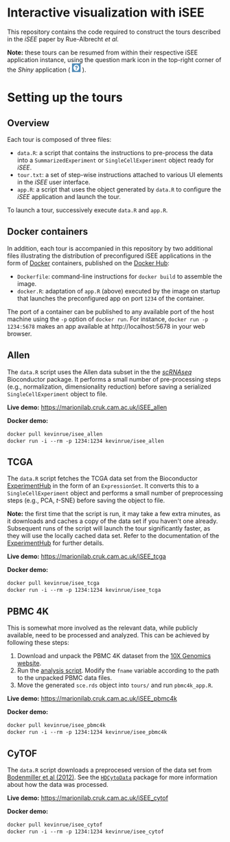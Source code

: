 # Interactive visualization with iSEE

This repository contains the code required to construct the tours described in the _iSEE_ paper by Rue-Albrecht _et al._

**Note:** these tours can be resumed from within their respective iSEE application instance, using the question mark icon in the top-right corner of the _Shiny_ application ( <img src=img/help.png height="20" width="20"> ).

# Setting up the tours

## Overview

Each tour is composed of three files:

- `data.R`: a script that contains the instructions to pre-process the data into a `SummarizedExperiment` or `SingleCellExperiment` object ready for _iSEE_.
- `tour.txt`: a set of step-wise instructions attached to various UI elements in the _iSEE_ user interface.
- `app.R`: a script that uses the object generated by `data.R` to configure the _iSEE_ application and launch the tour.

To launch a tour, successively execute `data.R` and `app.R`.

## Docker containers

In addition, each tour is accompanied in this repository by two additional files illustrating the distribution of preconfigured iSEE applications in the form of [Docker](https://www.docker.com) containers, published on the [Docker Hub](https://hub.docker.com):

- `Dockerfile`: command-line instructions for `docker build` to assemble the image.
- `docker.R`: adaptation of `app.R` (above) executed by the image on startup that launches the preconfigured app on port `1234` of the container.

The port of a container can be published to any available port of the host machine using the `-p` option of `docker run`.
For instance, `docker run -p 1234:5678` makes an app available at http://localhost:5678 in your web browser.

## Allen

The `data.R` script uses the Allen data subset in the the [_scRNAseq_](http://bioconductor.org/packages/release/data/experiment/html/scRNAseq.html) Bioconductor package.
It performs a small number of pre-processing steps (e.g., normalization, dimensionality reduction) before saving a serialized `SingleCellExperiment` object to file.

**Live demo:** https://marionilab.cruk.cam.ac.uk/iSEE_allen

**Docker demo:**
```
docker pull kevinrue/isee_allen
docker run -i --rm -p 1234:1234 kevinrue/isee_allen
```

## TCGA

The `data.R` script fetches the TCGA data set from the Bioconductor [ExperimentHub](http://bioconductor.org/packages/release/bioc/html/ExperimentHub.html) in the form of an `ExpressionSet`.
It converts this to a `SingleCellExperiment` object and performs a small number of preprocessing steps (e.g., PCA, _t_-SNE) before saving the object to file.

**Note:** the first time that the script is run, it may take a few extra minutes, as it downloads and caches a copy of the data set if you haven't one already. 
Subsequent runs of the script will launch the tour significantly faster, as they will use the locally cached data set. 
Refer to the documentation of the [ExperimentHub](http://bioconductor.org/packages/release/bioc/html/ExperimentHub.html) for further details.

**Live demo:** https://marionilab.cruk.cam.ac.uk/iSEE_tcga

**Docker demo:**
```
docker pull kevinrue/isee_tcga
docker run -i --rm -p 1234:1234 kevinrue/isee_tcga
```

## PBMC 4K

This is somewhat more involved as the relevant data, while publicly available, need to be processed and analyzed.
This can be achieved by following these steps:

1. Download and unpack the PBMC 4K dataset from the [10X Genomics website](http://cf.10xgenomics.com/samples/cell-exp/2.1.0/pbmc4k/pbmc4k_raw_gene_bc_matrices.tar.gz).
2. Run the [analysis script](https://github.com/MarioniLab/EmptyDrops2017/tree/master/analysis/pbmc4k/analysis.Rmd).
Modify the `fname` variable according to the path to the unpacked PBMC data files.
3. Move the generated `sce.rds` object into `tours/` and run `pbmc4k_app.R`.

**Live demo:** https://marionilab.cruk.cam.ac.uk/iSEE_pbmc4k

**Docker demo:**
```
docker pull kevinrue/isee_pbmc4k
docker run -i --rm -p 1234:1234 kevinrue/isee_pbmc4k
```

## CyTOF

The `data.R` script downloads a preprocesed version of the data set from [Bodenmiller et al (2012)](https://www.nature.com/articles/nbt.2317). 
See the [`HDCytoData`](http://bioconductor.org/packages/HDCytoData/) package for more information about how the data was processed. 

**Live demo:** https://marionilab.cruk.cam.ac.uk/iSEE_cytof

**Docker demo:**
```
docker pull kevinrue/isee_cytof
docker run -i --rm -p 1234:1234 kevinrue/isee_cytof
```
